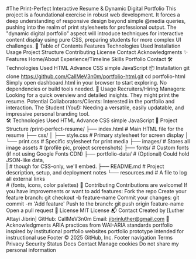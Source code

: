 #The Print-Perfect Interactive Resume & Dynamic Digital Portfolio
  This project is a foundational exercise in robust web development. It forces a deep understanding of responsive design beyond simple @media queries, pushing into the realm of print stylesheets for professional output. The "dynamic digital portfolio" aspect will introduce techniques for interactive content display using pure CSS, preparing students for more complex UI challenges.
📑 Table of Contents
    Features
    Technologies Used
    Installation
    Usage
    Project Structure
    Contributing
    License
    Contact
    Acknowledgments
✨ Features
    Home/About
    Experience/Timeline
    Skills
    Portfolio
    Contact
🛠 Technologies Used
    HTML
    Advance CSS
    simple JavaScript 
📦 Installation
    git clone https://github.com/CallMeV3n0m/portfolio-html.git cd portfolio-html Simply open dashboard.html in your browser to start exploring. No dependencies or build tools needed.
🧑 Usage
    Recruiters/Hiring Managers: Looking for a quick overview and detailed insights. They might print the resume.
    Potential Collaborators/Clients: Interested in the portfolio and interaction.
    The Student (You!): Needing a versatile, easily updatable, and impressive personal branding tool.  
🛠 Technologies Used
   HTML
   Advance CSS
   simple JavaScript
📁 Project Structure
    /print-perfect-resume/
 ├── index.html                  # Main HTML file for the resume
 ├── css/
 │   ├── style.css               # Primary stylesheet for screen display
 │   └── print.css               # Specific stylesheet for print media
 ├── images/                     # Stores all image assets 
                                 # (profile pic, project screenshots)
 ├── fonts/                      # Custom fonts (if not using Google Fonts CDN)
 ├── portfolio-data/             # (Optional) Could hold JSON-like data,             
|                                # though for CSS-only, we'll embed.
├── README.md                    # Project description, setup, and deployment notes
 └── resources.md                # A file to log all external links  
                                 # (fonts, icons, color palettes)
🤝 Contributing
   Contributions are welcome! If you have improvements or want to add features:
   Fork the repo
   Create your feature branch: git checkout -b feature-name
   Commit your changes: git commit -m 'Add feature'
   Push to the branch: git push origin feature-name
   Open a pull request
📜 License
   MIT License
📬 Contact
   Created by [Luther Attayi Jibrin]
   GitHub: CallMeV3n0m
   Email: jibrinluther@gmail.com
🙏 Acknowledgments
   ARIA practices from WAI-ARIA standards
 portfolio inspired by institutional portfolio websites
portfolio prototype intended for instructional use Footer © 2025 GitHub, Inc. Footer navigation Terms Privacy Security Status Docs Contact Manage cookies Do not share my personal information
